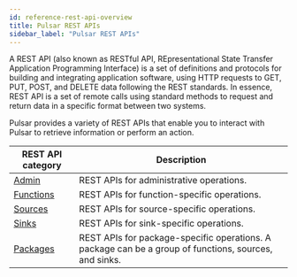 ```yaml
---
id: reference-rest-api-overview
title: Pulsar REST APIs
sidebar_label: "Pulsar REST APIs"
---
```


A REST API (also known as RESTful API, REpresentational State Transfer Application Programming Interface) is a set of definitions and protocols for building and integrating application software, using HTTP requests to GET, PUT, POST, and DELETE data following the REST standards. In essence, REST API is a set of remote calls using standard methods to request and return data in a specific format between two systems. 

Pulsar provides a variety of REST APIs that enable you to interact with Pulsar to retrieve information or perform an action. 

| REST API category | Description |
| --- | --- |
| [Admin](/admin-rest-api/?version=master) | REST APIs for administrative operations.|
| [Functions](/functions-rest-api/?version=master) | REST APIs for function-specific operations.|
| [Sources](/source-rest-api/?version=master) | REST APIs for source-specific operations.|
| [Sinks](/sink-rest-api/?version=master) | REST APIs for sink-specific operations.|
| [Packages](/packages-rest-api/?version=master) | REST APIs for package-specific operations. A package can be a group of functions, sources, and sinks.|

